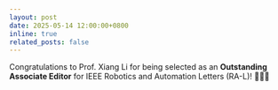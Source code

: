 ```yaml
---
layout: post
date: 2025-05-14 12:00:00+0800
inline: true
related_posts: false
---
```


Congratulations to Prof. Xiang Li for being selected as an **Outstanding Associate Editor** for IEEE Robotics and Automation Letters (RA-L)! 🎉🎉🎉
